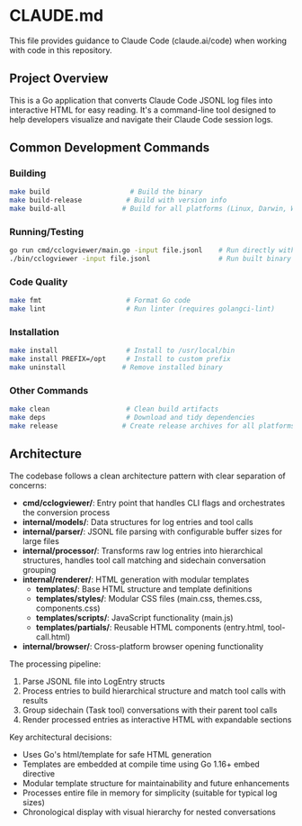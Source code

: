 # CLAUDE.md

This file provides guidance to Claude Code (claude.ai/code) when working with code in this repository.

## Project Overview

This is a Go application that converts Claude Code JSONL log files into interactive HTML for easy reading. It's a command-line tool designed to help developers visualize and navigate their Claude Code session logs.

## Common Development Commands

### Building
```bash
make build                    # Build the binary
make build-release           # Build with version info
make build-all              # Build for all platforms (Linux, Darwin, Windows)
```

### Running/Testing
```bash
go run cmd/cclogviewer/main.go -input file.jsonl    # Run directly with Go
./bin/cclogviewer -input file.jsonl                 # Run built binary
```

### Code Quality
```bash
make fmt                     # Format Go code
make lint                    # Run linter (requires golangci-lint)
```

### Installation
```bash
make install                 # Install to /usr/local/bin
make install PREFIX=/opt     # Install to custom prefix
make uninstall              # Remove installed binary
```

### Other Commands
```bash
make clean                   # Clean build artifacts
make deps                    # Download and tidy dependencies
make release                # Create release archives for all platforms
```

## Architecture

The codebase follows a clean architecture pattern with clear separation of concerns:

- **cmd/cclogviewer/**: Entry point that handles CLI flags and orchestrates the conversion process
- **internal/models/**: Data structures for log entries and tool calls  
- **internal/parser/**: JSONL file parsing with configurable buffer sizes for large files
- **internal/processor/**: Transforms raw log entries into hierarchical structures, handles tool call matching and sidechain conversation grouping
- **internal/renderer/**: HTML generation with modular templates
  - **templates/**: Base HTML structure and template definitions
  - **templates/styles/**: Modular CSS files (main.css, themes.css, components.css)
  - **templates/scripts/**: JavaScript functionality (main.js)
  - **templates/partials/**: Reusable HTML components (entry.html, tool-call.html)
- **internal/browser/**: Cross-platform browser opening functionality

The processing pipeline:
1. Parse JSONL file into LogEntry structs
2. Process entries to build hierarchical structure and match tool calls with results
3. Group sidechain (Task tool) conversations with their parent tool calls
4. Render processed entries as interactive HTML with expandable sections

Key architectural decisions:
- Uses Go's html/template for safe HTML generation
- Templates are embedded at compile time using Go 1.16+ embed directive
- Modular template structure for maintainability and future enhancements
- Processes entire file in memory for simplicity (suitable for typical log sizes)
- Chronological display with visual hierarchy for nested conversations